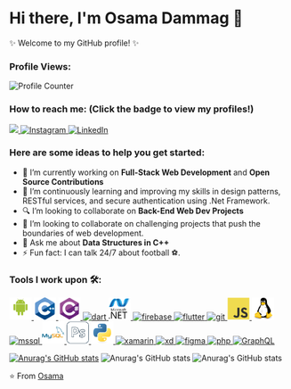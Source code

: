# Hi there, I'm Osama Dammag 👋
✨ Welcome to my GitHub profile! ✨
### Profile Views:
<img src="https://profile-counter.glitch.me/osama-dammag/count.svg" alt="Profile Counter">

### How to reach me: **(Click the badge to view my profiles!)**
<a href="mailto:osama.n.dammag@gmail.com">
    <img src="https://img.shields.io/badge/Email-osama.n.dammag@gmail.com-D14836?style=for-the-badge&logo=gmail&logoColor=white">
</a>
<a href="https://www.instagram.com/osamadammaj?igsh=MTkybGM0MDlsMGoycg==">
    <img src="https://img.shields.io/badge/Instagram-osamadammaj-E4405F?style=for-the-badge&logo=instagram&logoColor=white" alt="Instagram">
</a>
<a href="https://www.linkedin.com/in/osama-dammag-%F0%9F%87%B5%F0%9F%87%B8-b40739221?utm_source=share&utm_campaign=share_via&utm_content=profile&utm_medium=android_app">
    <img src="https://img.shields.io/badge/LinkedIn-Osama%20Dammag-0077B5?style=for-the-badge&logo=linkedin&logoColor=white" alt="LinkedIn">
</a>

### Here are some ideas to help you get started:

- 🔭 I’m currently working on **Full-Stack Web Development** and **Open Source Contributions**
- 🌱 I’m continuously learning and improving my skills in design patterns, RESTful services, and secure authentication using .Net Framework.
- 🔍 I’m looking to collaborate on **Back-End Web Dev Projects**
- 👯 I’m looking to collaborate on challenging projects that push the boundaries of web development.
- 💬 Ask me about **Data Structures in C++**
- ⚡ Fun fact: I can talk 24/7 about football ⚽.

### Tools I work upon 🛠:

<p align="left">
    <a href="https://developer.android.com" target="_blank" rel="noreferrer">
        <img src="https://raw.githubusercontent.com/devicons/devicon/master/icons/android/android-original-wordmark.svg" alt="android" width="40" height="40"/>
    </a>
    <a href="https://www.w3schools.com/cpp/" target="_blank" rel="noreferrer">
        <img src="https://raw.githubusercontent.com/devicons/devicon/master/icons/cplusplus/cplusplus-original.svg" alt="cplusplus" width="40" height="40"/>
    </a>
    <a href="https://www.w3schools.com/cs/" target="_blank" rel="noreferrer">
        <img src="https://raw.githubusercontent.com/devicons/devicon/master/icons/csharp/csharp-original.svg" alt="csharp" width="40" height="40"/>
    </a>
    <a href="https://dart.dev" target="_blank" rel="noreferrer">
        <img src="https://www.vectorlogo.zone/logos/dartlang/dartlang-icon.svg" alt="dart" width="40" height="40"/>
    </a>
    <a href="https://dotnet.microsoft.com/" target="_blank" rel="noreferrer">
        <img src="https://raw.githubusercontent.com/devicons/devicon/master/icons/dot-net/dot-net-original-wordmark.svg" alt="dotnet" width="40" height="40"/>
    </a>
    <a href="https://firebase.google.com/" target="_blank" rel="noreferrer">
        <img src="https://www.vectorlogo.zone/logos/firebase/firebase-icon.svg" alt="firebase" width="40" height="40"/>
    </a>
    <a href="https://flutter.dev" target="_blank" rel="noreferrer">
        <img src="https://www.vectorlogo.zone/logos/flutterio/flutterio-icon.svg" alt="flutter" width="40" height="40"/>
    </a>
    <a href="https://git-scm.com/" target="_blank" rel="noreferrer">
        <img src="https://www.vectorlogo.zone/logos/git-scm/git-scm-icon.svg" alt="git" width="40" height="40"/>
    </a>
    <a href="https://developer.mozilla.org/en-US/docs/Web/JavaScript" target="_blank" rel="noreferrer">
        <img src="https://raw.githubusercontent.com/devicons/devicon/master/icons/javascript/javascript-original.svg" alt="javascript" width="40" height="40"/>
    </a>
    <a href="https://www.linux.org/" target="_blank" rel="noreferrer">
        <img src="https://raw.githubusercontent.com/devicons/devicon/master/icons/linux/linux-original.svg" alt="linux" width="40" height="40"/>
    </a>
    <a href="https://www.microsoft.com/en-us/sql-server" target="_blank" rel="noreferrer">
        <img src="https://www.svgrepo.com/show/303229/microsoft-sql-server-logo.svg" alt="mssql" width="40" height="40"/>
    </a>
    <a href="https://www.mysql.com/" target="_blank" rel="noreferrer">
        <img src="https://raw.githubusercontent.com/devicons/devicon/master/icons/mysql/mysql-original-wordmark.svg" alt="mysql" width="40" height="40"/>
    </a>
    <a href="https://www.photoshop.com/en" target="_blank" rel="noreferrer">
        <img src="https://raw.githubusercontent.com/devicons/devicon/master/icons/photoshop/photoshop-line.svg" alt="photoshop" width="40" height="40"/>
    </a>
    <a href="https://www.python.org" target="_blank" rel="noreferrer">
        <img src="https://raw.githubusercontent.com/devicons/devicon/master/icons/python/python-original.svg" alt="python" width="40" height="40"/>
    </a>
    <a href="https://dotnet.microsoft.com/apps/xamarin" target="_blank" rel="noreferrer">
        <img src="https://raw.githubusercontent.com/detain/svg-logos/780f25886640cef088af994181646db2f6b1a3f8/svg/xamarin.svg" alt="xamarin" width="40" height="40"/>
    </a>
    <a href="https://www.adobe.com/products/xd.html" rel="nofollow">
        <img src="https://cdn.worldvectorlogo.com/logos/adobe-xd.svg" alt="xd" width="40" height="40" style="max-width: 100%;">
    </a>
    <a href="https://www.figma.com/" rel="nofollow">
        <img src="https://cdn.worldvectorlogo.com/logos/figma-1.svg" alt="figma" width="40" height="40" style="max-width: 100%;">
    </a>
    <a href="https://www.php.net/download-logos.php" target="_blank" rel="noreferrer">
        <img src="https://www.php.net/images/logos/new-php-logo.svg" alt="php" width="40" height="40"/>
    </a>
    <a href="https://en.wikipedia.org/wiki/File:GraphQL_Logo.svg" target="_blank" rel="noreferrer">
        <img src="https://upload.wikimedia.org/wikipedia/commons/1/17/GraphQL_Logo.svg" alt="GraphQL" width="40" height="40"/>
    </a>
</p>

[![Anurag's GitHub stats](https://github-readme-stats.vercel.app/api?username=OND10)](https://github.com/anuraghazra/github-readme-stats)
![Anurag's GitHub stats](https://github-readme-stats.vercel.app/api?username=OND10&show=reviews,discussions_started,discussions_answered,prs_merged,prs_merged_percentage)
![Anurag's GitHub stats](https://github-readme-stats.vercel.app/api?username=OND10&show_icons=true)

⭐️ From [Osama](https://github.com/OND10)
